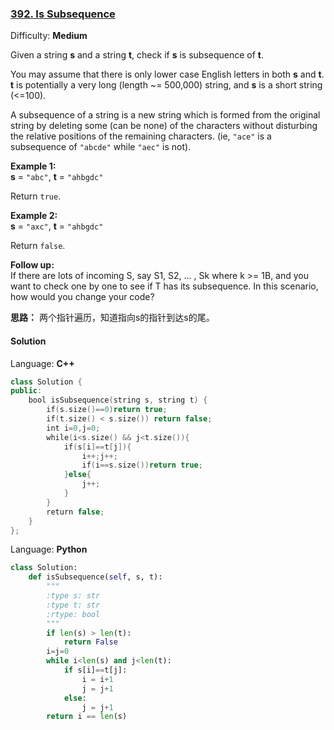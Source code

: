 ### [392\. Is Subsequence](https://leetcode.com/problems/is-subsequence/description/)

Difficulty: **Medium**



Given a string **s** and a string **t**, check if **s** is subsequence of **t**.

You may assume that there is only lower case English letters in both **s** and **t**. **t** is potentially a very long (length ~= 500,000) string, and **s** is a short string (<=100).

A subsequence of a string is a new string which is formed from the original string by deleting some (can be none) of the characters without disturbing the relative positions of the remaining characters. (ie, `"ace"` is a subsequence of `"abcde"` while `"aec"` is not).

**Example 1:**  
**s** = `"abc"`, **t** = `"ahbgdc"`

Return `true`.

**Example 2:**  
**s** = `"axc"`, **t** = `"ahbgdc"`

Return `false`.

**Follow up:**  
If there are lots of incoming S, say S1, S2, ... , Sk where k >= 1B, and you want to check one by one to see if T has its subsequence. In this scenario, how would you change your code?

**思路：**
两个指针遍历，知道指向s的指针到达s的尾。

#### Solution

Language: **C++**

```c++
class Solution {
public:
    bool isSubsequence(string s, string t) {
        if(s.size()==0)return true;
        if(t.size() < s.size()) return false;
        int i=0,j=0;
        while(i<s.size() && j<t.size()){
            if(s[i]==t[j]){
                i++;j++;
                if(i==s.size())return true;
            }else{
                j++;
            }
        }
        return false;
    }
};
```
Language: **Python**
```python
class Solution:
    def isSubsequence(self, s, t):
        """
        :type s: str
        :type t: str
        :rtype: bool
        """
        if len(s) > len(t):
            return False
        i=j=0
        while i<len(s) and j<len(t):
            if s[i]==t[j]:
                i = i+1
                j = j+1
            else:
                j = j+1
        return i == len(s)
```
